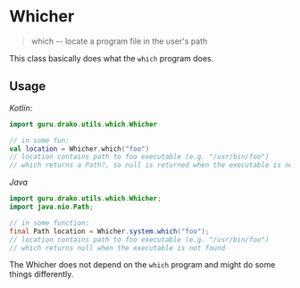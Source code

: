 # Whicher

> which -- locate a program file in the user's path

This class basically does what the `which` program does.

## Usage

*Kotlin*:
```kotlin
import guru.drako.utils.which.Whicher

// in some fun:
val location = Whicher.which("foo")
// location contains path to foo executable (e.g. "/usr/bin/foo")
// which returns a Path?, so null is returned when the executable is not found
```

*Java*
```java
import guru.drako.utils.which.Whicher;
import java.nio.Path;

// in some function:
final Path location = Whicher.system.which("foo");
// location contains path to foo executable (e.g. "/usr/bin/foo")
// which returns null when the executable is not found
```

The Whicher does not depend on the `which` program and might do
some things differently.
